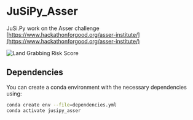 # JuSiPy_Asser
JuSi.Py work on the Asser challenge
[https://www.hackathonforgood.org/asser-institute/](https://www.hackathonforgood.org/asser-institute/)

![Land Grabbing Risk Score](/readme/grid_1000_risk_score.png)

## Dependencies
You can create a conda environment with the necessary dependencies using:

```bash
conda create env --file=dependencies.yml
conda activate jusipy_asser
```

